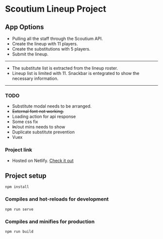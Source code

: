 # Scoutium Lineup Project

## App Options
- Pulling all the staff through the Scoutium API.
- Create the lineup with 11 players.
- Create the substitutions with 5 players.
- Submit the lineup.

***
- The substitute list is extracted from the lineup roster.
- Lineup list is limited with 11. Snackbar is entegrated to show the necessary information.
***
### TODO
- Substitute modal needs to be arranged.
- ~~External font not working.~~
- Loading action for api response
- Some css fix
- ~~In~~/out mins needs to show
- Duplicate substitute prevention
- Vuex

### Project link
- Hosted on Netlify. [Check it out](https://scoutium-lineup.netlify.app/)

## Project setup
```
npm install
```

### Compiles and hot-reloads for development
```
npm run serve
```

### Compiles and minifies for production
```
npm run build
```

